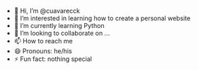 - 👋 Hi, I’m @cuavarecck
- 👀 I’m interested in learning how to create a personal website
- 🌱 I’m currently learning Python
- 💞️ I’m looking to collaborate on ...
- 📫 How to reach me 
- 😄 Pronouns: he/his
- ⚡ Fun fact: nothing special

<!---
cuavarecck/cuavarecck is a ✨ special ✨ repository because its `README.md` (this file) appears on your GitHub profile.
You can click the Preview link to take a look at your changes.
--->
